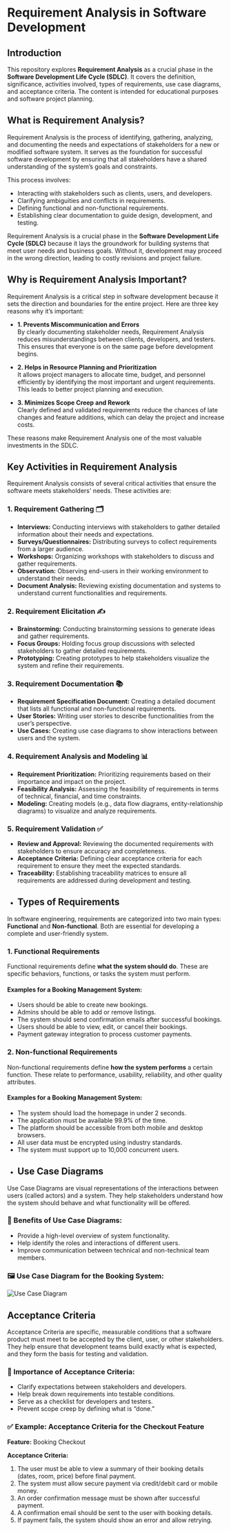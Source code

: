 # Requirement Analysis in Software Development

## Introduction
This repository explores **Requirement Analysis** as a crucial phase in the **Software Development Life Cycle (SDLC)**. It covers the definition, significance, activities involved, types of requirements, use case diagrams, and acceptance criteria. The content is intended for educational purposes and software project planning.
## What is Requirement Analysis?

Requirement Analysis is the process of identifying, gathering, analyzing, and documenting the needs and expectations of stakeholders for a new or modified software system. It serves as the foundation for successful software development by ensuring that all stakeholders have a shared understanding of the system’s goals and constraints.

This process involves:
- Interacting with stakeholders such as clients, users, and developers.
- Clarifying ambiguities and conflicts in requirements.
- Defining functional and non-functional requirements.
- Establishing clear documentation to guide design, development, and testing.

Requirement Analysis is a crucial phase in the **Software Development Life Cycle (SDLC)** because it lays the groundwork for building systems that meet user needs and business goals. Without it, development may proceed in the wrong direction, leading to costly revisions and project failure.
## Why is Requirement Analysis Important?

Requirement Analysis is a critical step in software development because it sets the direction and boundaries for the entire project. Here are three key reasons why it’s important:

- **1. Prevents Miscommunication and Errors**  
  By clearly documenting stakeholder needs, Requirement Analysis reduces misunderstandings between clients, developers, and testers. This ensures that everyone is on the same page before development begins.

- **2. Helps in Resource Planning and Prioritization**  
  It allows project managers to allocate time, budget, and personnel efficiently by identifying the most important and urgent requirements. This leads to better project planning and execution.

- **3. Minimizes Scope Creep and Rework**  
  Clearly defined and validated requirements reduce the chances of late changes and feature additions, which can delay the project and increase costs.

These reasons make Requirement Analysis one of the most valuable investments in the SDLC.
## Key Activities in Requirement Analysis

Requirement Analysis consists of several critical activities that ensure the software meets stakeholders' needs. These activities are:

### 1. Requirement Gathering 🗂️
- **Interviews:** Conducting interviews with stakeholders to gather detailed information about their needs and expectations.
- **Surveys/Questionnaires:** Distributing surveys to collect requirements from a larger audience.
- **Workshops:** Organizing workshops with stakeholders to discuss and gather requirements.
- **Observation:** Observing end-users in their working environment to understand their needs.
- **Document Analysis:** Reviewing existing documentation and systems to understand current functionalities and requirements.

### 2. Requirement Elicitation ✍️
- **Brainstorming:** Conducting brainstorming sessions to generate ideas and gather requirements.
- **Focus Groups:** Holding focus group discussions with selected stakeholders to gather detailed requirements.
- **Prototyping:** Creating prototypes to help stakeholders visualize the system and refine their requirements.

### 3. Requirement Documentation 📚
- **Requirement Specification Document:** Creating a detailed document that lists all functional and non-functional requirements.
- **User Stories:** Writing user stories to describe functionalities from the user’s perspective.
- **Use Cases:** Creating use case diagrams to show interactions between users and the system.

### 4. Requirement Analysis and Modeling 📊
- **Requirement Prioritization:** Prioritizing requirements based on their importance and impact on the project.
- **Feasibility Analysis:** Assessing the feasibility of requirements in terms of technical, financial, and time constraints.
- **Modeling:** Creating models (e.g., data flow diagrams, entity-relationship diagrams) to visualize and analyze requirements.

### 5. Requirement Validation ✅
- **Review and Approval:** Reviewing the documented requirements with stakeholders to ensure accuracy and completeness.
- **Acceptance Criteria:** Defining clear acceptance criteria for each requirement to ensure they meet the expected standards.
- **Traceability:** Establishing traceability matrices to ensure all requirements are addressed during development and testing.
- ## Types of Requirements

In software engineering, requirements are categorized into two main types: **Functional** and **Non-functional**. Both are essential for developing a complete and user-friendly system.

### 1. Functional Requirements

Functional requirements define **what the system should do**. These are specific behaviors, functions, or tasks the system must perform.

#### Examples for a Booking Management System:
- Users should be able to create new bookings.
- Admins should be able to add or remove listings.
- The system should send confirmation emails after successful bookings.
- Users should be able to view, edit, or cancel their bookings.
- Payment gateway integration to process customer payments.

### 2. Non-functional Requirements

Non-functional requirements define **how the system performs** a certain function. These relate to performance, usability, reliability, and other quality attributes.

#### Examples for a Booking Management System:
- The system should load the homepage in under 2 seconds.
- The application must be available 99.9% of the time.
- The platform should be accessible from both mobile and desktop browsers.
- All user data must be encrypted using industry standards.
- The system must support up to 10,000 concurrent users.
- ## Use Case Diagrams

Use Case Diagrams are visual representations of the interactions between users (called actors) and a system. They help stakeholders understand how the system should behave and what functionality will be offered.

### 📌 Benefits of Use Case Diagrams:
- Provide a high-level overview of system functionality.
- Help identify the roles and interactions of different users.
- Improve communication between technical and non-technical team members.

### 🖼️ Use Case Diagram for the Booking System:

![Use Case Diagram](alx-booking-uc.png)
## Acceptance Criteria

Acceptance Criteria are specific, measurable conditions that a software product must meet to be accepted by the client, user, or other stakeholders. They help ensure that development teams build exactly what is expected, and they form the basis for testing and validation.

### 📌 Importance of Acceptance Criteria:
- Clarify expectations between stakeholders and developers.
- Help break down requirements into testable conditions.
- Serve as a checklist for developers and testers.
- Prevent scope creep by defining what is “done.”

### ✅ Example: Acceptance Criteria for the Checkout Feature

**Feature:** Booking Checkout

**Acceptance Criteria:**
1. The user must be able to view a summary of their booking details (dates, room, price) before final payment.
2. The system must allow secure payment via credit/debit card or mobile money.
3. An order confirmation message must be shown after successful payment.
4. A confirmation email should be sent to the user with booking details.
5. If payment fails, the system should show an error and allow retrying.





